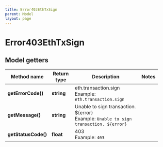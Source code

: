 ```yaml
---
title: Error403EthTxSign
parent: Model
layout: page
---
```


# Error403EthTxSign

## Model getters

Method name | Return type | Description | Notes
------------ | ------------- | ------------- | -------------
**getErrorCode()** | **string** | eth.transaction.sign <br>Example: `eth.transaction.sign` |
**getMessage()** | **string** | Unable to sign transaction. ${error} <br>Example: `Unable to sign transaction. ${error}` |
**getStatusCode()** | **float** | 403 <br>Example: `403` |

